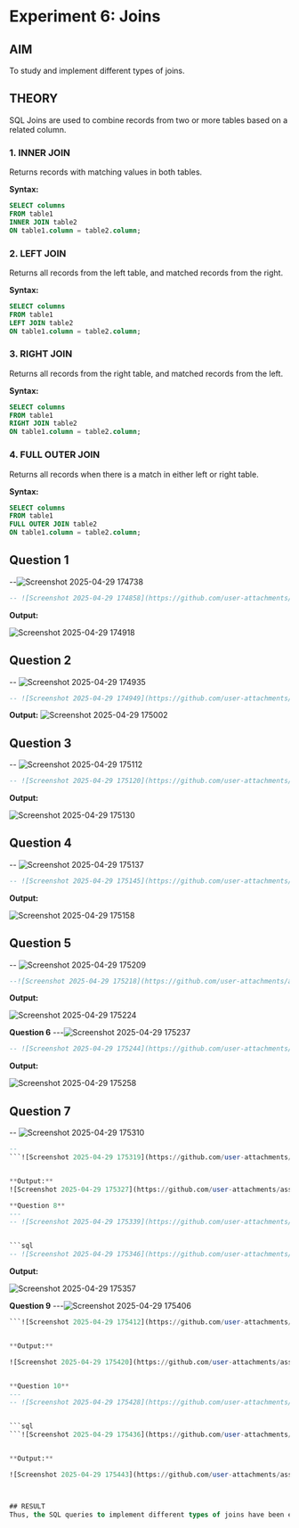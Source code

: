 # Experiment 6: Joins

## AIM
To study and implement different types of joins.

## THEORY

SQL Joins are used to combine records from two or more tables based on a related column.

### 1. INNER JOIN
Returns records with matching values in both tables.

**Syntax:**
```sql
SELECT columns
FROM table1
INNER JOIN table2
ON table1.column = table2.column;
```

### 2. LEFT JOIN
Returns all records from the left table, and matched records from the right.

**Syntax:**

```sql
SELECT columns
FROM table1
LEFT JOIN table2
ON table1.column = table2.column;
```
### 3. RIGHT JOIN
Returns all records from the right table, and matched records from the left.

**Syntax:**

```sql
SELECT columns
FROM table1
RIGHT JOIN table2
ON table1.column = table2.column;
```
### 4. FULL OUTER JOIN
Returns all records when there is a match in either left or right table.

**Syntax:**

```sql
SELECT columns
FROM table1
FULL OUTER JOIN table2
ON table1.column = table2.column;
```

**Question 1**
--
--![Screenshot 2025-04-29 174738](https://github.com/user-attachments/assets/34425bc2-e262-447b-a9d0-06b0527dac41)


```sql
-- ![Screenshot 2025-04-29 174858](https://github.com/user-attachments/assets/77abfac4-2344-481a-ba97-a22894c86b0c)

```

**Output:**

![Screenshot 2025-04-29 174918](https://github.com/user-attachments/assets/15a87e6d-fa2a-48de-9e1f-72b98a4bb724)


**Question 2**
---
-- ![Screenshot 2025-04-29 174935](https://github.com/user-attachments/assets/a6e4ab6f-eade-47ec-a111-fc35fd76ec94)


```sql
-- ![Screenshot 2025-04-29 174949](https://github.com/user-attachments/assets/bf59bca5-026b-4e50-8aa5-e3a36dbe8eb2)

```

**Output:**
![Screenshot 2025-04-29 175002](https://github.com/user-attachments/assets/58282248-ffc9-48fb-9206-062a2e97408c)

**Question 3**
---
-- ![Screenshot 2025-04-29 175112](https://github.com/user-attachments/assets/90fdc22b-d379-4b00-8f8f-68cf78a265eb)


```sql
-- ![Screenshot 2025-04-29 175120](https://github.com/user-attachments/assets/fb1c85ba-104f-4b23-9e7e-76e02146859a)

```

**Output:**

![Screenshot 2025-04-29 175130](https://github.com/user-attachments/assets/d64a7f56-f1a5-4309-a7dc-2959bfea9e56)


**Question 4**
---
-- ![Screenshot 2025-04-29 175137](https://github.com/user-attachments/assets/dccaa43b-a421-427a-b555-7db8978a35fa)


```sql
-- ![Screenshot 2025-04-29 175145](https://github.com/user-attachments/assets/266eafc1-083b-4031-9c30-434bfa01c7ec)

```

**Output:**

![Screenshot 2025-04-29 175158](https://github.com/user-attachments/assets/219a8a72-7b00-451c-97df-c830e207fb4c)


**Question 5**
---
-- ![Screenshot 2025-04-29 175209](https://github.com/user-attachments/assets/2397b313-813b-4907-8d18-ccfe8d2cd55a)


```sql
--![Screenshot 2025-04-29 175218](https://github.com/user-attachments/assets/8aee1932-a25a-4358-ad8f-299172ec7844)

```

**Output:**

![Screenshot 2025-04-29 175224](https://github.com/user-attachments/assets/bfff1091-c895-4cc7-a3e1-a2fe09be29c3)


**Question 6**
---![Screenshot 2025-04-29 175237](https://github.com/user-attachments/assets/0ff49c31-0dc1-40f2-be50-6793f9520755)

```sql
-- ![Screenshot 2025-04-29 175244](https://github.com/user-attachments/assets/2795665e-b921-44a2-a86f-dae9aaaceee9)

```

**Output:**

![Screenshot 2025-04-29 175258](https://github.com/user-attachments/assets/4e09a5da-f38c-43ef-b0cb-4645aebbb64b)


**Question 7**
---
-- ![Screenshot 2025-04-29 175310](https://github.com/user-attachments/assets/4f50677a-9d6f-458b-bfee-b94e89556b0a)


```sql
--
```![Screenshot 2025-04-29 175319](https://github.com/user-attachments/assets/7f3756a1-61f4-4848-9b54-df600d196ae6)


**Output:**
![Screenshot 2025-04-29 175327](https://github.com/user-attachments/assets/05f7aa3b-4fe4-42cd-8b45-d8a69194c874)

**Question 8**
---
-- ![Screenshot 2025-04-29 175339](https://github.com/user-attachments/assets/3b873243-9230-47b3-bbd1-9f1bd2a3d035)


```sql
-- ![Screenshot 2025-04-29 175346](https://github.com/user-attachments/assets/76c39906-ba15-4a87-80c0-58eb2bce68af)

```

**Output:**

![Screenshot 2025-04-29 175357](https://github.com/user-attachments/assets/143d1372-29f1-4366-ac02-b05667d1b37e)


**Question 9**
---![Screenshot 2025-04-29 175406](https://github.com/user-attachments/assets/b8101646-6957-4108-87a9-21604358efbd)


```sql
```![Screenshot 2025-04-29 175412](https://github.com/user-attachments/assets/af16bfd7-54bd-4fcd-914e-fbe14d6985ca)


**Output:**

![Screenshot 2025-04-29 175420](https://github.com/user-attachments/assets/1e5cc84a-098b-4649-bf24-1c1b55320772)


**Question 10**
---
-- ![Screenshot 2025-04-29 175428](https://github.com/user-attachments/assets/8572a81c-8f36-4528-954c-1c568b7896cf)


```sql
```![Screenshot 2025-04-29 175436](https://github.com/user-attachments/assets/32af4738-d8e5-4e15-bf12-7f4c96e6c779)


**Output:**

![Screenshot 2025-04-29 175443](https://github.com/user-attachments/assets/fe2c59be-9051-4063-8487-7050bd0d528c)



## RESULT
Thus, the SQL queries to implement different types of joins have been executed successfully.
